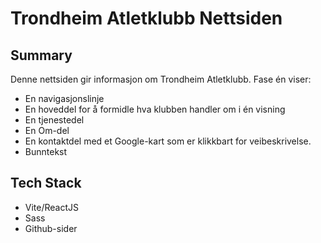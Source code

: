 # Trondheim Atletklubb Nettsiden

## Summary

Denne nettsiden gir informasjon om Trondheim Atletklubb. Fase én viser:

- En navigasjonslinje
- En hoveddel for å formidle hva klubben handler om i én visning
- En tjenestedel
- En Om-del
- En kontaktdel med et Google-kart som er klikkbart for veibeskrivelse.
- Bunntekst

## Tech Stack

- Vite/ReactJS
- Sass
- Github-sider
